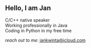 Hello, I am Jan
---------------
C/C++ native speaker  
Working professionally in Java  
Coding in Python in my free time  
  
*reach out to me:* 
jankwinta@icloud.com  
